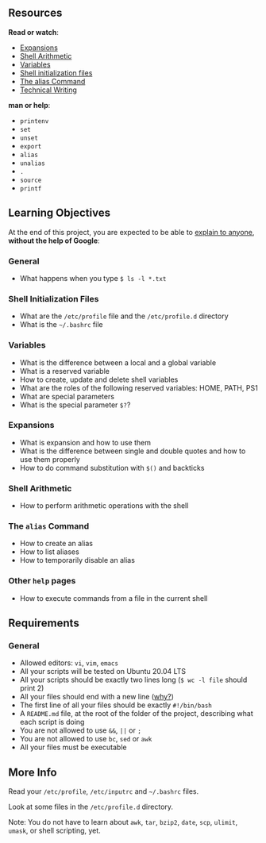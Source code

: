 Resources
---------

**Read or watch**:

*   [Expansions](/rltoken/qvjamZX_aoZmdZOiEapxzw "Expansions")
*   [Shell Arithmetic](/rltoken/CuAnsjJ9mg_y-zBVwmn7mg "Shell Arithmetic")
*   [Variables](/rltoken/vjgJv9-2mvkhoMT05Mk-VA "Variables")
*   [Shell initialization files](/rltoken/0DxDIIG_UpoM7cKGhsuVWw "Shell initialization files")
*   [The alias Command](/rltoken/xiCCKpPNQRbFa1O4kvWgQA "The alias Command")
*   [Technical Writing](/rltoken/Q8zTND7LWon8lD__raFNUw "Technical Writing")

**man or help**:

*   `printenv`
*   `set`
*   `unset`
*   `export`
*   `alias`
*   `unalias`
*   `.`
*   `source`
*   `printf`

Learning Objectives
-------------------

At the end of this project, you are expected to be able to [explain to anyone](/rltoken/CLvZslcIrGNiDBOI9u7HHA "explain to anyone"), **without the help of Google**:

### General

*   What happens when you type `$ ls -l *.txt`

### Shell Initialization Files

*   What are the `/etc/profile` file and the `/etc/profile.d` directory
*   What is the `~/.bashrc` file

### Variables

*   What is the difference between a local and a global variable
*   What is a reserved variable
*   How to create, update and delete shell variables
*   What are the roles of the following reserved variables: HOME, PATH, PS1
*   What are special parameters
*   What is the special parameter `$?`?

### Expansions

*   What is expansion and how to use them
*   What is the difference between single and double quotes and how to use them properly
*   How to do command substitution with `$()` and backticks

### Shell Arithmetic

*   How to perform arithmetic operations with the shell

### The `alias` Command

*   How to create an alias
*   How to list aliases
*   How to temporarily disable an alias

### Other `help` pages

*   How to execute commands from a file in the current shell

Requirements
------------

### General

*   Allowed editors: `vi`, `vim`, `emacs`
*   All your scripts will be tested on Ubuntu 20.04 LTS
*   All your scripts should be exactly two lines long (`$ wc -l file` should print 2)
*   All your files should end with a new line ([why?](http://unix.stackexchange.com/questions/18743/whats-the-point-in-adding-a-new-line-to-the-end-of-a-file/18789))
*   The first line of all your files should be exactly `#!/bin/bash`
*   A `README.md` file, at the root of the folder of the project, describing what each script is doing
*   You are not allowed to use `&&`, `||` or `;`
*   You are not allowed to use `bc`, `sed` or `awk`
*   All your files must be executable

More Info
---------

Read your `/etc/profile`, `/etc/inputrc` and `~/.bashrc` files.

Look at some files in the `/etc/profile.d` directory.

Note: You do not have to learn about `awk`, `tar`, `bzip2`, `date`, `scp`, `ulimit`, `umask`, or shell scripting, yet.
